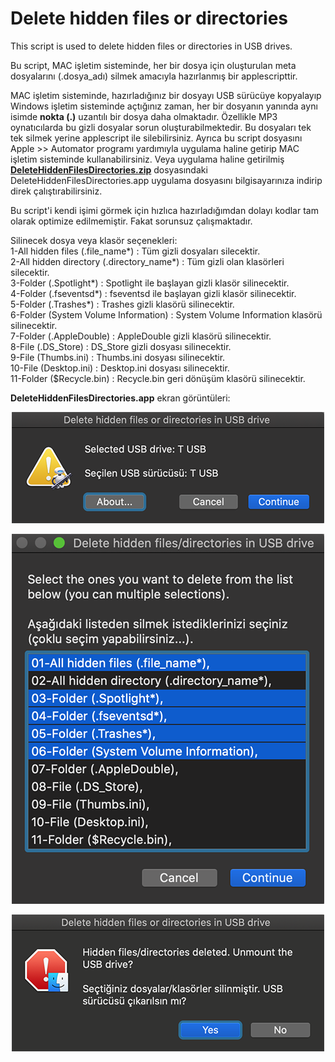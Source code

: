 
# Delete hidden files or directories
This script is used to delete hidden files or directories in USB drives.
 
Bu script, MAC işletim sisteminde, her bir dosya için oluşturulan meta dosyalarını (.dosya_adı) silmek amacıyla hazırlanmış bir applescripttir.
 
MAC işletim sisteminde, hazırladığınız bir dosyayı USB sürücüye kopyalayıp Windows işletim sisteminde açtığınız zaman, her bir dosyanın yanında aynı isimde **nokta (.)** uzantılı bir dosya daha olmaktadır. Özellikle MP3 oynatıcılarda bu gizli dosyalar sorun oluşturabilmektedir. Bu dosyaları tek tek silmek yerine applescript ile silebilirsiniz. Ayrıca bu script dosyasını Apple >> Automator programı yardımıyla uygulama haline getirip MAC işletim sisteminde kullanabilirsiniz. Veya uygulama haline getirilmiş <a href="./DeleteHiddenFilesDirectories.zip">**DeleteHiddenFilesDirectories.zip**</a> dosyasındaki DeleteHiddenFilesDirectories.app uygulama dosyasını bilgisayarınıza indirip direk çalıştırabilirsiniz.

Bu script'i kendi işimi görmek için hızlıca hazırladığımdan dolayı kodlar tam olarak optimize edilmemiştir. Fakat sorunsuz çalışmaktadır.

Silinecek dosya veya klasör seçenekleri:  
1-All hidden files (.file_name*) : Tüm gizli dosyaları silecektir.  
2-All hidden directory (.directory_name*) : Tüm gizli olan klasörleri silecektir.  
3-Folder (.Spotlight*) : Spotlight ile başlayan gizli klasör silinecektir.  
4-Folder (.fseventsd*) : fseventsd ile başlayan gizli klasör silinecektir.  
5-Folder (.Trashes*) : Trashes gizli klasörü silinecektir.  
6-Folder (System Volume Information) : System Volume Information klasörü silinecektir.  
7-Folder (.AppleDouble) : AppleDouble gizli klasörü silinecektir.  
8-File (.DS_Store) : DS_Store gizli dosyası silinecektir.  
9-File (Thumbs.ini) : Thumbs.ini dosyası silinecektir.  
10-File (Desktop.ini) : Desktop.ini dosyası silinecektir.  
11-Folder ($Recycle.bin) : Recycle.bin geri dönüşüm klasörü silinecektir.  

**DeleteHiddenFilesDirectories.app** ekran görüntüleri:

<p align="center"> <img src="./images/s1.png"> </p>
<p align="center"> <img src="./images/s2.png"> </p>
<p align="center"> <img src="./images/s3.png"> </p>
